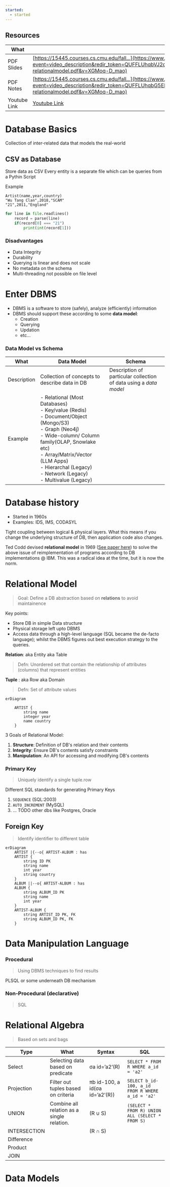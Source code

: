 ```yaml
---
started:
  - started
---
```

## Resources
| What | Link |
| ---- | ---- |
| PDF Slides | [https://15445.courses.cs.cmu.edu/fall...](https://www.youtube.com/redirect?event=video_description&redir_token=QUFFLUhqbVJ2dGlBcTNsMVhmaW5GWnZGcUdwSU5JQ3Zld3xBQ3Jtc0tuUGFLcUhmdnRLZ3BsclZpdzNGQmFnM1hKNWw1LVBoNUNvWkdFY0R0TGt0bHY4SHQtZVZ1ZnF3bDlxWnhxYWxsclBvcGVFd2RzZkVpbW9IRXUtME9MNkI2WmtZN0J1MHFwUHc3Y1lLTkRJTy1oMkZaSQ&q=https%3A%2F%2F15445.courses.cs.cmu.edu%2Ffall2023%2Fslides%2F01-relationalmodel.pdf&v=XGMoq-D_mao) |
| PDF Notes | [https://15445.courses.cs.cmu.edu/fall...](https://www.youtube.com/redirect?event=video_description&redir_token=QUFFLUhqbG5EMDlLU0RRTUlNV3JhUGlpYXhsbTl1X2ptQXxBQ3Jtc0tsQWc2SFZfUnhqLVhMbWotbXJkLXozZHU0OHVQUlF3YlNGOTFkSTE2RjJ1QVlxbUQwWVBkS0s1YUJXYmNSUjhubGl3VHJOX0RRWU8yUU5UMHN0aFQyUi1hUTVzSEJSOU52WV9GRGZLeW42Yk9zcUxLNA&q=https%3A%2F%2F15445.courses.cs.cmu.edu%2Ffall2023%2Fnotes%2F01-relationalmodel.pdf&v=XGMoq-D_mao) |
| Youtube Link | [Youtube Link](https://www.youtube.com/watch?v=uikbtpVZS2s&t=7s) |

# Database Basics



Collection of inter-related data that models the real-world

## CSV as Database

Store data as CSV
Every entity is a separate file which can be queries from a Pythin Script

Example

```csv
Artist(name,year,country)
"Wu Tang Clan",2018,"SCAM"
"21",2011,"England"

```


```python
for line in file.readlines()
	record = parse(line)
	if(record[0] === "21")
		print(int(record[1]))
```


### Disadvantages

- Data Integrity
- Durability
- Querying is linear and does not scale
- No metadata on the schema
- Multi-threading not possible on file level


# Enter DBMS


- DBMS is a software to store (safely), analyze (efficiently) information
- DBMS should support these according to some **data model**:
	- Creation
	- Querying
	- Updation
	- etc...


### Data Model vs Schema



| What | Data Model | Schema |
| ---- | ---- | ---- |
| Description | Collection of concepts to describe data in DB | Description of particular collection of data using a *data model* |
| Example | - Relational (Most Databases)<br>- Key/value (Redis)<br>- Document/Object (Mongo/S3)<br>- Graph (Neo4j)<br>- Wide-column/ Column family(OLAP, Snowlake etc)<br>- Array/Matrix/Vector (LLM Apps)<br>- Hierarchal (Legacy)<br>- Network (Legacy)<br>- Multivalue (Legacy) |  |

# Database history

- Started in 1960s
- Examples: IDS, IMS, CODASYL

Tight coupling between logical & physical layers. What this means if you change the underlying structure of DB, then application code also changes. 

Ted Codd devised **relational model** in 1969 ([See paper here](https://www.seas.upenn.edu/~zives/03f/cis550/codd.pdf)) to solve the above issue of reimplementation of programs according to DB implementations @ IBM. This was a radical idea at the time, but it is now the norm.


# Relational Model

> Goal: Define a DB abstraction based on **relations** to avoid maintainence


Key points:
- Store DB in simple Data structure
- Physical storage left upto DBMS
- Access data through a high-level language (SQL became the de-facto language); whilst the DBMS figures out best execution strategy to the queries.


**Relation**: aka Entity aka Table 
> Defn: Unordered set that contain the relationship of attributes (columns) that represent entities 

**Tuple** : aka Row aka Domain
> Defn: Set of attribute values



```mermaid
erDiagram

    ARTIST {
        string name
        integer year
        name country
    }

```


3 Goals of Relational Model:
1. **Structure**: Definition of DB's relation and their contents
2. **Integrity**: Ensure DB's contents satisfy constraints
3. **Manipulation**: An API for accessing and modifying DB's contents

### Primary Key

> Uniquely identify a single tuple.row


Different SQL standards for generating Primary Keys
1. `SEQUENCE` (SQL:2003)
2. `AUTO_INCREMENT` (MySQL)
3. ... TODO other dbs like Postgres, Oracle


## Foreign Key

> Identify identifier to different table



```mermaid
erDiagram
    ARTIST |{--o{ ARTIST-ALBUM : has
    ARTIST {
        string ID PK
        string name
        int year
        string country
    }
    ALBUM ||--o{ ARTIST-ALBUM : has
    ALBUM {
        string ALBUM_ID PK 
        string name
        int year
    }
    ARTIST-ALBUM {
        string ARTIST_ID PK, FK
        string ALBUM_ID PK, FK
    }
```



# Data Manipulation Language


### Procedural

> Using DBMS techniques to find results


PLSQL or some underneath DB mechanism


### Non-Procedural (declarative)
> SQL


# Relational Algebra

> Based on sets and bags

| Type | What | Syntax | SQL |
| ---- | ---- | ---- | ---- |
| Select | Selecting data based on predicate | σa id=’a2’(R) | `SELECT * FROM R WHERE a_id = 'a2'` |
| Projection | Filter out tuples based on criteria  | πb id-100, a id(σa id=’a2’(R)) | `SELECT b_id-100, a_id FROM R WHERE a_id = 'a2'` |
| UNION | Combine all relation as a single relation.  | (R ∪ S) | `(SELECT * FROM R) UNION ALL (SELECT * FROM S)` |
| INTERSECTION |  | (R ∩ S) |  |
| Difference |  |  |  |
| Product |  |  |  |
| JOIN |  |  |  |

# Data Models